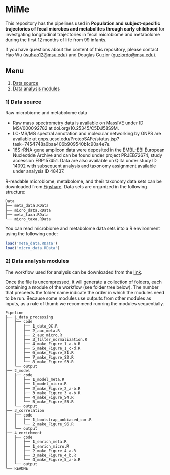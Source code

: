 # MiMe

This repository has the pipelines used in **Population and subject-specific trajectories of fecal microbes and metabolites through early childhood** for investgating longitudinal trajectories in fecal microbiome and metabolome during the first 12 months of life from 99 infants.

If you have questions about the content of this repository, please contact Hao Wu (wuhao12@msu.edu) and Douglas Guzior (guziordo@msu.edu).

## Menu
 1. [Data source](#data_source)
 2. [Data analysis modules](#data_analysis)

<a name="data_source"></a>
### 1) Data source

Raw microbiome and metabolome data
  - Raw mass spectrometry data is available on MassIVE under ID MSV000092782 at doi.org/10.25345/C5DJ58S9M. 
  - LC-MS/MS spectral annotation and molecular networking by GNPS are available at gnps.ucsd.edu/ProteoSAFe/status.jsp?task=7454748a6baa406b909540b1c90a4e7e. 
  - 16S rRNA gene amplicon data were deposited in the EMBL-EBI European Nucleotide Archive and can be found under project PRJEB72674, study accession ERP157451.  Data are also available on Qiita under study ID 14092 with subsequent analysis and taxonomy assignment available under analysis ID 48437.

R-readable microbiome, metabolome, and their taxonomy data sets can be downloaded from [Figshare](https://figshare.com/s/efec32b7d0a122263ca0). Data sets are organized in the following structure:

```
Data
├── meta_data.RData
├── micro_data.RData
├── meta_taxa.RData
└── micro_taxa.RData
```

You can read microbiome and metabolome data sets into a R environment using the following code:

```r
load('meta_data.RData')
load('micro_data.RData')
```


<a name="data_analysis"></a>
### 2) Data analysis modules

The workflow used for analysis can be downloaded from the [link](https://github.com/Harold-Wu/MiMe/blob/main/Pipeline.zip). 

Once the file is uncompressed, it will generate a collection of folders, each containing a module of the workflow (see folder tree below). The number that preceeds the folder name indicate the order in which the modules need to be run. Because some modules use outputs from other modules as inputs, as a rule of thumb we recommend running the modules sequentially.

```
Pipeline
├── 1_data_processing
│   ├── code
│   │   ├── 1_data_QC.R
│   │   ├── 2_auc_meta.R
│   │   ├── 2_auc_micro.R
│   │   ├── 3_filter_normalization.R
│   │   ├── 4_make_Figure_1_a-b.R
│   │   ├── 5_make_Figure_1_c-d.R
│   │   ├── 6_make_Figure_S1.R
│   │   ├── 7_make_Figure_S2.R
│   │   └── 8_make_Figure_S3.R
│   └── output
├── 2_model
│   ├── code
│   │   ├── 1_model_meta.R
│   │   ├── 1_model_micro.R
│   │   ├── 2_make_Figure_2_a-b.R
│   │   ├── 3_make_Figure_3_a-b.R
│   │   ├── 4_make_Figure_S4.R
│   │   └── 5_make_Figure_S5.R
│   └── output
├── 3_correlation
│   ├── code
│   │   ├── 1_bootstrap_unbiased_cor.R
│   │   └── 2_make_Figure_S6.R
│   └── output
├── 4_enrichment
│   ├── code
│   │   ├── 1_enrich_meta.R
│   │   ├── 1_enrich_micro.R
│   │   ├── 2_make_Figure_4_a.R
│   │   ├── 3_make_Figure_4_b.R
│   │   └── 4_make_Figure_5_a-b.R
│   └── output
└── README
```
